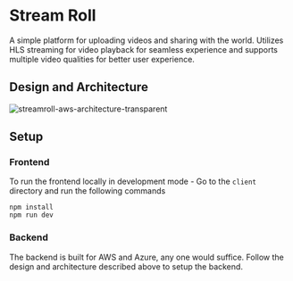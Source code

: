 # Stream Roll 

A simple platform for uploading videos and sharing with the world. Utilizes HLS streaming for video playback for seamless experience and supports multiple video qualities for better user experience.

## Design and Architecture
![streamroll-aws-architecture-transparent](https://github.com/user-attachments/assets/cbbd6b8f-fa81-466c-9b3b-da58d380c258)

## Setup

### Frontend
To run the frontend locally in development mode - Go to the `client` directory and run the following commands

```
npm install 
npm run dev
```

### Backend
The backend is built for AWS and Azure, any one would suffice. Follow the design and architecture described above to setup the backend.  

